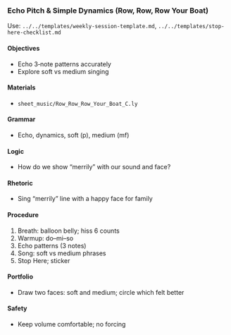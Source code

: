 ### Echo Pitch & Simple Dynamics (Row, Row, Row Your Boat)

Use: `../../templates/weekly-session-template.md`, `../../templates/stop-here-checklist.md`

#### Objectives
- Echo 3‑note patterns accurately
- Explore soft vs medium singing

#### Materials
- `sheet_music/Row_Row_Row_Your_Boat_C.ly`

#### Grammar
- Echo, dynamics, soft (p), medium (mf)

#### Logic
- How do we show “merrily” with our sound and face?

#### Rhetoric
- Sing “merrily” line with a happy face for family

#### Procedure
1) Breath: balloon belly; hiss 6 counts
2) Warmup: do–mi–so
3) Echo patterns (3 notes)
4) Song: soft vs medium phrases
5) Stop Here; sticker

#### Portfolio
- Draw two faces: soft and medium; circle which felt better

#### Safety
- Keep volume comfortable; no forcing

